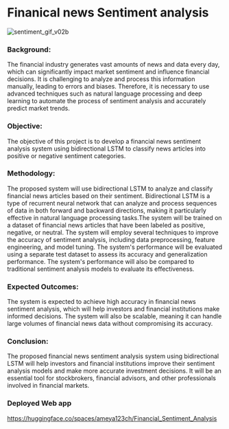 # Finanical news Sentiment analysis


![sentiment_gif_v02b](https://user-images.githubusercontent.com/88341388/232018228-e8e76fff-1b4b-4dc8-b7f5-26e6d74b29e2.gif)

### Background: 
The financial industry generates vast amounts of news and data every day, which can significantly impact market sentiment and influence financial decisions. It is challenging to analyze and process this information manually, leading to errors and biases. Therefore, it is necessary to use advanced techniques such as natural language processing and deep learning to automate the process of sentiment analysis and accurately predict market trends.

### Objective: 
The objective of this project is to develop a financial news sentiment analysis system using bidirectional LSTM to classify news articles into positive or negative sentiment categories.

### Methodology: 
The proposed system will use bidirectional LSTM to analyze and classify financial news articles based on their sentiment. Bidirectional LSTM is a type of recurrent neural network that can analyze and process sequences of data in both forward and backward directions, making it particularly effective in natural language processing tasks.The system will be trained on a dataset of financial news articles that have been labeled as positive, negative, or neutral. The system will employ several techniques to improve the accuracy of sentiment analysis, including data preprocessing, feature engineering, and model tuning.
The system's performance will be evaluated using a separate test dataset to assess its accuracy and generalization performance. The system's performance will also be compared to traditional sentiment analysis models to evaluate its effectiveness.

### Expected Outcomes: 
The system is expected to achieve high accuracy in financial news sentiment analysis, which will help investors and financial institutions make informed decisions. The system will also be scalable, meaning it can handle large volumes of financial news data without compromising its accuracy.

### Conclusion: 
The proposed financial news sentiment analysis system using bidirectional LSTM will help investors and financial institutions improve their sentiment analysis models and make more accurate investment decisions. It will be an essential tool for stockbrokers, financial advisors, and other professionals involved in financial markets.

### Deployed Web app

https://huggingface.co/spaces/ameya123ch/Financial_Sentiment_Analysis
